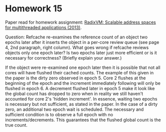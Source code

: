 # Homework 15

Paper read for homework assignment: [RadixVM: Scalable address spaces for multithreaded applications (2013)](https://pdos.csail.mit.edu/6.828/2014/readings/radixvm.pdf).

Question: Refcache re-examines the reference count of an object two epochs later after it inserts the object in a per-core review queue (see page 4, 2nd paragraph, right column). What goes wrong if refcache reviews objects only one epoch later? Is two epochs later just more efficient or is it necessary for correctness? (Briefly explain your answer.)

If the object were re-examined one epoch later then it is possible that not all cores will have flushed their cached counts. The example of this given in the paper is the dirty zero observed in epoch 5. Core 2 flushes at the beginning of the epoch and the increment immediately following will only be flushed in epoch 6. A decrement flushed later in epoch 5 make it look like the global count has dropped to zero when in reality we still haven't accounted for core 2's 'hidden increment'. In essence, waiting two epochs is necessary but not sufficient, as stated in the paper. In the case of a dirty zero, an additional two epoch wait is scheduled. The necessary and sufficient condition is to observe a full epoch with no increments/decrements. This guarantees that the flushed global count is the true count.
